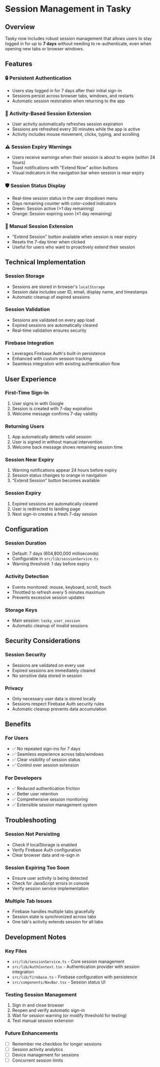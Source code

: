 # Session Management in Tasky

## Overview

Tasky now includes robust session management that allows users to stay logged in for up to **7 days** without needing to re-authenticate, even when opening new tabs or browser windows.

## Features

### 🔒 Persistent Authentication

- Users stay logged in for 7 days after their initial sign-in
- Sessions persist across browser tabs, windows, and restarts
- Automatic session restoration when returning to the app

### 🔄 Activity-Based Session Extension

- User activity automatically refreshes session expiration
- Sessions are refreshed every 30 minutes while the app is active
- Activity includes mouse movement, clicks, typing, and scrolling

### ⚠️ Session Expiry Warnings

- Users receive warnings when their session is about to expire (within 24 hours)
- Toast notifications with "Extend Now" action buttons
- Visual indicators in the navigation bar when session is near expiry

### 🛡️ Session Status Display

- Real-time session status in the user dropdown menu
- Days remaining counter with color-coded indicators
- Green: Session active (>1 day remaining)
- Orange: Session expiring soon (≤1 day remaining)

### 🔧 Manual Session Extension

- "Extend Session" button available when session is near expiry
- Resets the 7-day timer when clicked
- Useful for users who want to proactively extend their session

## Technical Implementation

### Session Storage

- Sessions are stored in browser's `localStorage`
- Session data includes user ID, email, display name, and timestamps
- Automatic cleanup of expired sessions

### Session Validation

- Sessions are validated on every app load
- Expired sessions are automatically cleared
- Real-time validation ensures security

### Firebase Integration

- Leverages Firebase Auth's built-in persistence
- Enhanced with custom session tracking
- Seamless integration with existing authentication flow

## User Experience

### First-Time Sign-In

1. User signs in with Google
2. Session is created with 7-day expiration
3. Welcome message confirms 7-day validity

### Returning Users

1. App automatically detects valid session
2. User is signed in without manual intervention
3. Welcome back message shows remaining session time

### Session Near Expiry

1. Warning notifications appear 24 hours before expiry
2. Session status changes to orange in navigation
3. "Extend Session" button becomes available

### Session Expiry

1. Expired sessions are automatically cleared
2. User is redirected to landing page
3. Next sign-in creates a fresh 7-day session

## Configuration

### Session Duration

- Default: 7 days (604,800,000 milliseconds)
- Configurable in `src/lib/sessionService.ts`
- Warning threshold: 1 day before expiry

### Activity Detection

- Events monitored: mouse, keyboard, scroll, touch
- Throttled to refresh every 5 minutes maximum
- Prevents excessive session updates

### Storage Keys

- Main session: `tasky_user_session`
- Automatic cleanup of invalid sessions

## Security Considerations

### Session Security

- Sessions are validated on every use
- Expired sessions are immediately cleared
- No sensitive data stored in session

### Privacy

- Only necessary user data is stored locally
- Sessions respect Firebase Auth security rules
- Automatic cleanup prevents data accumulation

## Benefits

### For Users

- ✅ No repeated sign-ins for 7 days
- ✅ Seamless experience across tabs/windows
- ✅ Clear visibility of session status
- ✅ Control over session extension

### For Developers

- ✅ Reduced authentication friction
- ✅ Better user retention
- ✅ Comprehensive session monitoring
- ✅ Extensible session management system

## Troubleshooting

### Session Not Persisting

- Check if localStorage is enabled
- Verify Firebase Auth configuration
- Clear browser data and re-sign in

### Session Expiring Too Soon

- Ensure user activity is being detected
- Check for JavaScript errors in console
- Verify session service implementation

### Multiple Tab Issues

- Firebase handles multiple tabs gracefully
- Session state is synchronized across tabs
- One tab's activity extends session for all tabs

## Development Notes

### Key Files

- `src/lib/sessionService.ts` - Core session management
- `src/lib/AuthContext.tsx` - Authentication provider with session integration
- `src/lib/firebase.ts` - Firebase configuration with persistence
- `src/components/NavBar.tsx` - Session status UI

### Testing Session Management

1. Sign in and close browser
2. Reopen and verify automatic sign-in
3. Wait for session warning (or modify threshold for testing)
4. Test manual session extension

### Future Enhancements

- [ ] Remember me checkbox for longer sessions
- [ ] Session activity analytics
- [ ] Device management for sessions
- [ ] Concurrent session limits
